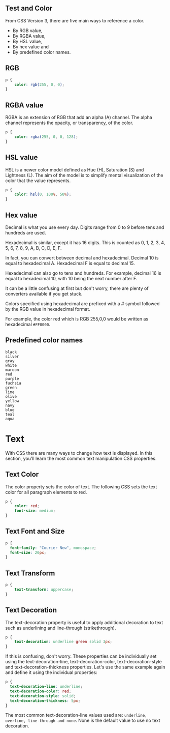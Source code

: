 
## Test and Color

From CSS Version 3, there are five main ways to reference a color.

* By RGB value,
* By RGBA value,
* By HSL value,
* By hex value and
* By predefined color names.


## RGB

```css
p {
    color: rgb(255, 0, 0);
}
```

## RGBA value

RGBA is an extension of RGB that add an alpha (A) channel. The alpha channel represents the opacity, or transparency, of the color.

```css
p {
    color: rgba(255, 0, 0, 128);
}
```

## HSL value

HSL is a newer color model defined as Hue (H), Saturation (S) and Lightness (L). The aim of the model is to simplify mental visualization of the color that the value represents.

```css
p {
    color: hsl(0, 100%, 50%);
}
```

## Hex value

Decimal is what you use every day. Digits range from 0 to 9 before tens and hundreds are used.

Hexadecimal is similar, except it has 16 digits. This is counted as 0, 1, 2, 3, 4, 5, 6, 7, 8, 9, A, B, C, D, E, F.

In fact, you can convert between decimal and hexadecimal. Decimal 10 is equal to hexadecimal A. Hexadecimal F is equal to decimal 15.

Hexadecimal can also go to tens and hundreds. For example, decimal 16 is equal to hexadecimal 10, with 10 being the next number after F.

It can be a little confusing at first but don't worry, there are plenty of converters available if you get stuck.

Colors specified using hexadecimal are prefixed with a # symbol followed by the RGB value in hexadecimal format.

For example, the color red which is RGB 255,0,0 would be written as hexadecimal `#FF0000`.


## Predefined color names

```
black
silver
gray
white
maroon
red
purple
fuchsia
green
lime
olive
yellow
navy
blue
teal
aqua
```

# Text

With CSS there are many ways to change how text is displayed. In this section, you'll learn the most common text manipulation CSS properties.

## Text Color

The color property sets the color of text. The following CSS sets the text color for all paragraph elements to red.

```css
p {
    color: red;
    font-size: medium;
}
```

## Text Font and Size

```css
p {
  font-family: "Courier New", monospace;
  font-size: 20px;
}​
```

## Text Transform

```css
p {
    text-transform: uppercase;
}
```

## Text Decoration

The text-decoration property is useful to apply additional decoration to text such as underlining and line-through (strikethrough).

```css
p {
    text-decoration: underline green solid 3px;
}
```

If this is confusing, don't worry. These properties can be individually set using the text-decoration-line, text-decoration-color, text-decoration-style and text-decoration-thickness properties. Let's use the same example again and define it using the individual properties:

```css
p { 
  text-decoration-line: underline;
  text-decoration-color: red;
  text-decoration-style: solid;
  text-decoration-thickness: 5px;
}​
```

The most common text-decoration-line values used are: `underline, overline, line-through and none`. None is the default value to use no text decoration.

